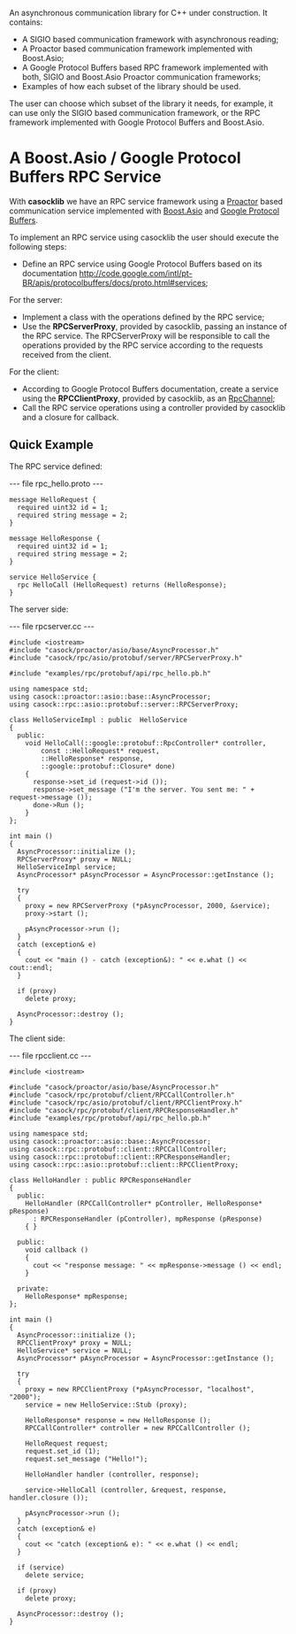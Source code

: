 An asynchronous communication library for C++ under construction. It contains:

  * A SIGIO based communication framework with asynchronous reading;
  * A Proactor based communication framework implemented with Boost.Asio;
  * A Google Protocol Buffers based RPC framework implemented with both, SIGIO and Boost.Asio Proactor communication frameworks;
  * Examples of how each subset of the library should be used.

The user can choose which subset of the library it needs, for example, it can use only the SIGIO based communication framework, or the RPC framework implemented with Google Protocol Buffers and Boost.Asio.

# A Boost.Asio / Google Protocol Buffers RPC Service #

With **casocklib** we have an RPC service framework using a [Proactor](http://www.cs.wustl.edu/~schmidt/PDF/proactor.pdf) based communication service implemented with [Boost.Asio](http://www.boost.org/doc/libs/1_42_0/doc/html/boost_asio.html) and [Google Protocol Buffers](http://code.google.com/intl/pt-BR/apis/protocolbuffers/docs/overview.html).

To implement an RPC service using casocklib the user should execute the following steps:

  * Define an RPC service using Google Protocol Buffers based on its documentation http://code.google.com/intl/pt-BR/apis/protocolbuffers/docs/proto.html#services;

For the server:

  * Implement a class with the operations defined by the RPC service;
  * Use the **RPCServerProxy**, provided by casocklib, passing an instance of the RPC service. The RPCServerProxy will be responsible to call the operations provided by the RPC service according to the requests received from the client.

For the client:

  * According to Google Protocol Buffers documentation, create a service using the **RPCClientProxy**, provided by casocklib, as an [RpcChannel](http://code.google.com/intl/pt-BR/apis/protocolbuffers/docs/reference/cpp/google.protobuf.service.html#RpcChannel);
  * Call the RPC service operations using a controller provided by casocklib and a closure for callback.

## Quick Example ##

The RPC service defined:

--- file rpc\_hello.proto ---
```
message HelloRequest {
  required uint32 id = 1;
  required string message = 2;
}

message HelloResponse {
  required uint32 id = 1;
  required string message = 2;
}

service HelloService {
  rpc HelloCall (HelloRequest) returns (HelloResponse);
}
```

The server side:

--- file rpcserver.cc ---
```
#include <iostream>
#include "casock/proactor/asio/base/AsyncProcessor.h"
#include "casock/rpc/asio/protobuf/server/RPCServerProxy.h"

#include "examples/rpc/protobuf/api/rpc_hello.pb.h"

using namespace std;
using casock::proactor::asio::base::AsyncProcessor;
using casock::rpc::asio::protobuf::server::RPCServerProxy;

class HelloServiceImpl : public  HelloService
{
  public:
    void HelloCall(::google::protobuf::RpcController* controller,
        const ::HelloRequest* request,
        ::HelloResponse* response,
        ::google::protobuf::Closure* done)
    {
      response->set_id (request->id ());
      response->set_message ("I'm the server. You sent me: " + request->message ());
      done->Run ();
    }
};

int main ()
{
  AsyncProcessor::initialize ();
  RPCServerProxy* proxy = NULL;
  HelloServiceImpl service;
  AsyncProcessor* pAsyncProcessor = AsyncProcessor::getInstance ();

  try
  {
    proxy = new RPCServerProxy (*pAsyncProcessor, 2000, &service);
    proxy->start ();

    pAsyncProcessor->run ();
  }
  catch (exception& e)
  {
    cout << "main () - catch (exception&): " << e.what () << cout::endl;
  }

  if (proxy)
    delete proxy;

  AsyncProcessor::destroy ();
}
```

The client side:

--- file rpcclient.cc ---
```
#include <iostream>

#include "casock/proactor/asio/base/AsyncProcessor.h"
#include "casock/rpc/protobuf/client/RPCCallController.h"
#include "casock/rpc/asio/protobuf/client/RPCClientProxy.h"
#include "casock/rpc/protobuf/client/RPCResponseHandler.h"
#include "examples/rpc/protobuf/api/rpc_hello.pb.h"

using namespace std;
using casock::proactor::asio::base::AsyncProcessor;
using casock::rpc::protobuf::client::RPCCallController;
using casock::rpc::protobuf::client::RPCResponseHandler;
using casock::rpc::asio::protobuf::client::RPCClientProxy;

class HelloHandler : public RPCResponseHandler
{
  public:
    HelloHandler (RPCCallController* pController, HelloResponse* pResponse)
      : RPCResponseHandler (pController), mpResponse (pResponse)
    { }

  public:
    void callback ()
    {
      cout << "response message: " << mpResponse->message () << endl;
    }

  private:
    HelloResponse* mpResponse;
};

int main ()
{
  AsyncProcessor::initialize ();
  RPCClientProxy* proxy = NULL;
  HelloService* service = NULL;
  AsyncProcessor* pAsyncProcessor = AsyncProcessor::getInstance ();

  try
  {
    proxy = new RPCClientProxy (*pAsyncProcessor, "localhost", "2000");
    service = new HelloService::Stub (proxy);

    HelloResponse* response = new HelloResponse ();
    RPCCallController* controller = new RPCCallController ();

    HelloRequest request;
    request.set_id (1);
    request.set_message ("Hello!");

    HelloHandler handler (controller, response);

    service->HelloCall (controller, &request, response, handler.closure ());

    pAsyncProcessor->run ();
  }
  catch (exception& e)
  {
    cout << "catch (exception& e): " << e.what () << endl;
  }

  if (service)
    delete service;

  if (proxy)
    delete proxy;

  AsyncProcessor::destroy ();
}
```